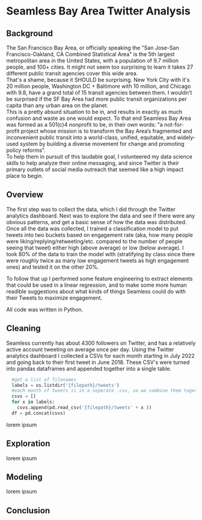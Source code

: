<link rel="stylesheet" href="/path/to/styles/default.min.css">
<script src="/path/to/highlight.min.js"></script>
<script>hljs.highlightAll();</script>

<h1>Seamless Bay Area Twitter Analysis</h1>

<h2> Background </h2>

The San Francisco Bay Area, or officially speaking the "San Jose-San Francisco-Oakland, CA Combined Statistical Area" is the 5th largest metropolitan area in the United States, with a population of 9.7 million people, and 100+ cities. It might not seem too surprising to learn it takes 27 different public transit agencies cover this wide area.
<br>
That's a shame, because it SHOULD be surprising. New York City with it's 20 million people, Washington DC + Baltimore with 10 million, and Chicago with 9.8, have a grand total of 15 transit agencies between them. I wouldn't be surprised if the SF Bay Area had more public transit organizations per capita than any urban area on the planet.
<br>
This is a pretty absurd situation to be in, and results in exactly as much confusion and waste as one would expect. To that end Seamless Bay Area was formed as a 501(c)4 nonprofit to be, in their own words: "a not-for-profit project whose mission is to transform the Bay Area’s fragmented and inconvenient public transit into a world-class, unified, equitable, and widely-used system by building a diverse movement for change and promoting policy reforms".
<br>
To help them in pursuit of this laudable goal, I volunteered my data science skills to help analyze their online messaging, and since Twitter is their primary outlets of social media outreach that seemed like a high impact place to begin.

<h2> Overview </h2>

The first step was to collect the data, which I did through the Twitter analytics dashboard. Next was to explore the data and see if there were any obvious patterns, and get a basic sense of how the data was distributed. Once all the data was collected, I trained a classification model to put tweets into two buckets based on engagement rate (aka, how many people were liking/replying/retweeting/etc. compared to the number of people seeing that tweet) either high (above average) or low (below average). I took 80% of the data to train the model with (stratifying by class since there were roughly twice as many low engagement tweets as high engagement ones) and tested it on the other 20%.

To follow that up I performed some feature engineering to extract elements that could be used in a linear regression, and to make some more human readible suggestions about what kinds of things Seamless could do with their Tweets to maximize engagement.

All code was written in Python.

<h2> Cleaning </h2>

Seamless currently has about 4300 followers on Twitter, and has a relatively active account tweeting on average once per day. Using the Twitter analytics dashboard I collected a CSVs for each month starting in July 2022 and going back to their first tweet in June 2018. These CSV's were turned into pandas dataframes and appended together into a single table.
```python
  #get a list of filenames
  labels = os.listdir('{filepath}/tweets')
  #each month of tweets is in a seperate .csv, so we combine them together
  csvs = []
  for x in labels:
    csvs.append(pd.read_csv('{filepath}/tweets' + x ))
  df = pd.concat(csvs)
```
lorem ipsum

<h2> Exploration </h2>

lorem ipsum

<h2> Modeling </h2>

lorem ipsum

<h2> Conclusion </h2>
